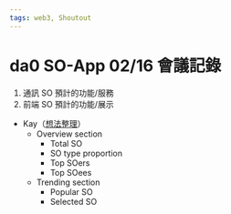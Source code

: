 ```yaml
---
tags: web3, Shoutout
---
```

# da0 SO-App 02/16 會議記錄

1. 通訊 SO 預計的功能/服務
2. 前端 SO 預計的功能/展示
- Kay（[想法整理](https://docs.google.com/document/d/1YIUYVlYKb14PeUTCHSMZhIJp9qSVHVu6IMj0tajlOqg/edit)）
    - Overview section
        - Total SO
        - SO type proportion
        - Top SOers
        - Top SOees
    - Trending section
        - Popular SO
        - Selected SO
